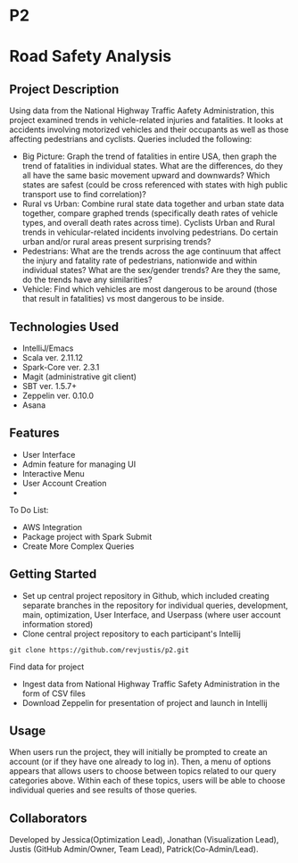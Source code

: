 # P2

   
# Road Safety Analysis
## Project Description
Using data from the National Highway Traffic Aafety Administration, this project examined trends in vehicle-related injuries and fatalities. It looks at accidents involving motorized vehicles and their occupants as well as those affecting pedestrians and cyclists. Queries included the following:

- Big Picture: Graph the trend of fatalities in entire USA, then graph the trend of fatalities in individual states. What are the differences, do they all have the same basic movement upward and downwards? Which states are safest (could be cross referenced with states with high public transport use to find correlation)?
- Rural vs Urban: Combine rural state data together and urban state data together, compare graphed trends (specifically death rates of vehicle types, and overall death rates across time).
Cyclists Urban and Rural trends in vehicular-related incidents involving pedestrians. Do certain urban and/or rural areas present surprising trends?
- Pedestrians: What are the trends across the age continuum that affect the injury and fatality rate of pedestrians, nationwide and within individual states? What are the sex/gender trends? Are they the same, do the trends have any similarities?
- Vehicle: Find which vehicles are most dangerous to be around (those that result in fatalities) vs most dangerous to be inside.


## Technologies Used
- IntelliJ/Emacs
- Scala ver. 2.11.12
- Spark-Core ver. 2.3.1
- Magit (administrative git client)
- SBT ver. 1.5.7+
- Zeppelin ver. 0.10.0
- Asana

## Features

- User Interface
- Admin feature for managing UI
- Interactive Menu
- User Account Creation
- 
To Do List:
- AWS Integration
- Package project with Spark Submit
- Create More Complex Queries

## Getting Started
- Set up central project repository in Github, which included creating separate branches in the repository for individual queries, development, main, optimization, User Interface, and Userpass (where user account information stored)
- Clone central project repository to each participant's Intellij
```
git clone https://github.com/revjustis/p2.git
```
Find data for project
- Ingest data from National Highway Traffic Safety Administration in the form of CSV files
- Download Zeppelin for presentation of project and launch in Intellij

## Usage

When users run the project, they will initially be prompted to create an account (or if they have one already to log in). Then, a menu of options appears that allows users to choose between topics related to our query categories above. Within each of these topics, users will be able to choose individual queries and see results of those queries.



## Collaborators
Developed by Jessica(Optimization Lead), Jonathan (Visualization Lead), Justis (GitHub Admin/Owner, Team Lead), Patrick(Co-Admin/Lead).
